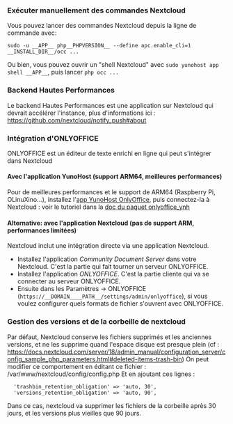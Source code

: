 ### Exécuter manuellement des commandes Nextcloud

Vous pouvez lancer des commandes Nextcloud depuis la ligne de commande avec:

```
sudo -u __APP__ php__PHPVERSION__ --define apc.enable_cli=1 __INSTALL_DIR__/occ ...
```

Ou bien, vous pouvez ouvrir un "shell Nextcloud" avec `sudo yunohost app shell __APP__`, puis lancer `php occ ...`

### Backend Hautes Performances

Le backend Hautes Performances est une application sur Nextcloud qui devrait accélérer l'instance, plus d'informations ici : https://github.com/nextcloud/notify_push#about

### Intégration d'ONLYOFFICE

ONLYOFFICE est un éditeur de texte enrichi en ligne qui peut s'intégrer dans Nextcloud

#### Avec l'application YunoHost (support ARM64, meilleures performances)

Pour de meilleures performances et le support de ARM64 (Raspberry Pi, OLinuXino...), installez l'[app YunoHost OnlyOffice](https://apps.yunohost.org/app/onlyoffice), puis connectez-la à Nextcloud : voir le tutoriel dans la [doc du paquet onlyoffice_ynh](https://github.com/YunoHost-Apps/onlyoffice_ynh/blob/master/README_fr.md#configuration-de-onlyoffice-server)

#### Alternative: avec l'application Nextcloud (pas de support ARM, performances limitées)

Nextcloud inclut une intégration directe via une application Nextcloud.
- Installez l'application *Community Document Server* dans votre Nextcloud. C'est la partie qui fait tourner un serveur ONLYOFFICE.
- Installez l'application *ONLYOFFICE*. C'est la partie cliente qui va se connecter au serveur ONLYOFFICE.
- Ensuite dans les Paramètres -> ONLYOFFICE (`https://__DOMAIN____PATH__/settings/admin/onlyoffice`), si vous voulez configurer quels formats de fichier s'ouvrent avec ONLYOFFICE.

### Gestion des versions et de la corbeille de nextcloud

Par défaut, Nextcloud conserve les fichiers supprimés et les anciennes versions, et ne les supprime quand l'espace disque est presque plein (cf : https://docs.nextcloud.com/server/18/admin_manual/configuration_server/config_sample_php_parameters.html#deleted-items-trash-bin)
On peut modifier ce comportement en éditant ce fichier : /var/www/nextcloud/config/config.php
Et en ajoutant ces lignes :
```
  'trashbin_retention_obligation' => 'auto, 30',
  'versions_retention_obligation' => 'auto, 90',
```
Dans ce cas, nextcloud va supprimer les fichiers de la corbeille après 30 jours, et les versions plus vieilles que 90 jours.
